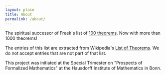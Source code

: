 ```yaml
---
layout: plain
title: About
permalink: /about/
---
```


The spiritual successor of Freek's list of [100 theorems](https://www.cs.ru.nl/~freek/100/).
Now with more than 1000 theorems!

The entries of this list are extracted from Wikipedia's [List of Theorems](https://en.wikipedia.org/wiki/List_of_theorems).
We do not accept entries that are not part of that list.

This project was initiated at the Special Trimester on "Prospects of Formalized Mathematics" at the Hausdorff Institute of Mathematics in Bonn.
